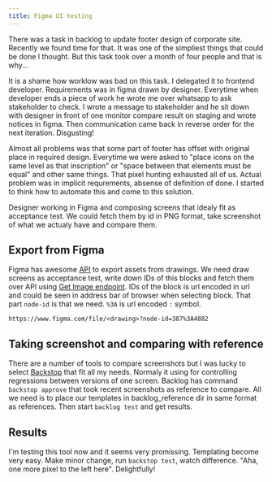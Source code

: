 ```yaml
---
title: Figma UI testing
---
```


There was a task in backlog to update footer design of corporate site. Recently we found time for that. It was one of the simpliest things that could be done I thought. But this task took over a month of four people and that is why...

It is a shame how worklow was bad on this task. I delegated it to frontend developer. Requirements was in figma drawn by designer. Everytime when developer ends a piece of work he wrote me over whatsapp to ask stakeholder to check. I wrote a message to stakeholder and he sit down with designer in front of one monitor compare result on staging and wrote notices in figma. Then communication came back in reverse order for the next iteration. Disgusting!

Almost all problems was that some part of footer has offset with original place in required design. Everytime we were asked to "place icons on the same level as that inscription" or "space between that elements must be equal" and other same things. That pixel hunting exhausted all of us. Actual problem was in implicit requrements, absense of definition of done. I started to think how to automate this and come to this solution.

Designer working in Figma and composing screens that idealy fit as acceptance test. We could fetch them by id in PNG format, take screenshot of what we actualy have and compare them.

## Export from Figma

Figma has awesome [API](https://www.figma.com/developers/api) to export assets from drawings. We need draw screens as acceptance test, write down IDs of this blocks and fetch them over API using [Get Image endpoint](https://www.figma.com/developers/api#get-images-endpoint). IDs of the block is url encoded in url and could be  seen in address bar of browser when selecting block. That part `node-id` is that we need. `%3A` is url encoded `:` symbol.

```
https://www.figma.com/file/<drawing>?node-id=387%3A4882
```

## Taking screenshot and comparing with reference

There are a number of tools to compare screenshots but I was lucky to select [Backstop](https://github.com/garris/BackstopJS) that fit all my needs. Normaly it using for controlling regressions between versions of one screen. Backlog has command `backstop approve` that took recent screenshots as reference to compare. All we need is to place our templates in backlog_reference dir in same format as references. Then start `backlog test` and get results.

## Results

I'm testing this tool now and it seems very promissing. Templating become very easy. Make minor change, run `backstop test`, watch difference. "Aha, one more pixel to the left here". Delightfully!

